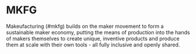 # MKFG
Makeufacturing (#mkfg) builds on the maker movement to form a sustainable maker economy, putting the means of production into the hands of makers themselves to create unique, inventive products and produce them at scale with their own tools - all fully inclusive and openly shared.
